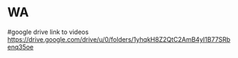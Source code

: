# WA

#google drive link to videos
https://drive.google.com/drive/u/0/folders/1yhqkH8Z2QtC2AmB4yI1B77SRbenq35oe
